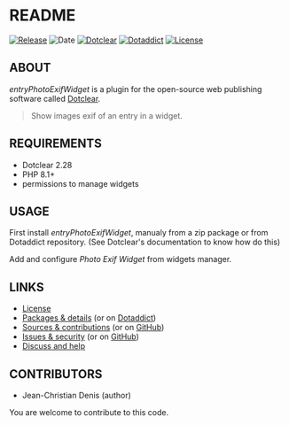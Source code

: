 # README

[![Release](https://img.shields.io/badge/release-1.5-a2cbe9.svg)](https://git.dotclear.watch/JcDenis/entryPhotoExifWidget/releases)
![Date](https://img.shields.io/badge/date-2023.10.14-c44d58.svg)
[![Dotclear](https://img.shields.io/badge/dotclear-v2.28-137bbb.svg)](https://fr.dotclear.org/download)
[![Dotaddict](https://img.shields.io/badge/dotaddict-official-9ac123.svg)](https://plugins.dotaddict.org/dc2/details/entryPhotoExifWidget)
[![License](https://img.shields.io/github/license/JcDenis/entryPhotoExifWidget)](https://git.dotclear.watch/JcDenis/arlequin/blob/master/LICENSE)

## ABOUT

_entryPhotoExifWidget_ is a plugin for the open-source web publishing software called [Dotclear](https://www.dotclear.org).

> Show images exif of an entry in a widget.

## REQUIREMENTS

* Dotclear 2.28
* PHP 8.1+
* permissions to manage widgets

## USAGE

First install _entryPhotoExifWidget_, manualy from a zip package or from 
Dotaddict repository. (See Dotclear's documentation to know how do this)

Add and configure _Photo Exif Widget_ from widgets manager.

## LINKS

* [License](https://git.dotclear.watch/JcDenis/entryPhotoExifWidget/src/branch/master/LICENSE)
* [Packages & details](https://git.dotclear.watch/JcDenis/entryPhotoExifWidget/releases) (or on [Dotaddict](https://plugins.dotaddict.org/dc2/details/entryPhotoExifWidget))
* [Sources & contributions](https://git.dotclear.watch/JcDenis/entryPhotoExifWidget) (or on [GitHub](https://github.com/JcDenis/entryPhotoExifWidget))
* [Issues & security](https://git.dotclear.watch/JcDenis/entryPhotoExifWidget/issues) (or on [GitHub](https://github.com/JcDenis/entryPhotoExifWidget/issues))
* [Discuss and help](https://forum.dotclear.org/viewtopic.php?id=48992)

## CONTRIBUTORS

* Jean-Christian Denis (author)

You are welcome to contribute to this code.
